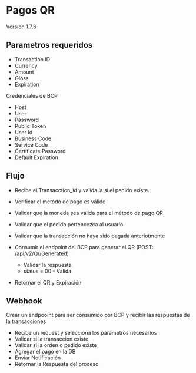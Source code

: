 # Pagos QR
Version 1.7.6
## Parametros requeridos
- Transaction ID
- Currency
- Amount
- Gloss
- Expiration

Credenciales de BCP
- Host
- User
- Password
- Public Token
- User Id
- Business Code
- Service Code
- Certificate Password
- Default Expiration

## Flujo
- Recibe el Transacction_id y valida la si el pedido existe.
- Verificar el metodo de pago es válido
- Validar que la moneda sea válida para el método de pago QR
- Validar que el pedido pertencezca al usuario
- Validar que la transacción no haya sido pagada anteriotmente

- Consumir el endpoint del BCP para generar el QR (POST: <a>/api/v2/Qr/Generated</a>)
    - Validar la respuesta
    - status = 00 - Valida
- Retornar el QR y Expiración

## Webhook
Crear un endpooint para ser consumido por BCP y recibir las respuestas de la transacciones
- Recibe un request y selecciona los parametros necesarios
- Validar si la transacción existe
- Validar si la orden o pedido existe
- Agregar el pago en la DB
- Enviar Notificación
- Retornar la Respuesta del proceso